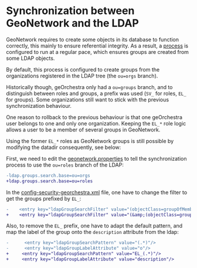 # Synchronization between GeoNetwork and the LDAP

GeoNetwork requires to create some objects in its database to function
correctly, this mainly to ensure referential integrity. As a result, a
[process](https://github.com/georchestra/datadir/blob/master/geonetwork/config/config-security-georchestra.xml#L108-L124)
is configured to run at a regular pace, which ensures groups are created from
some LDAP objects.

By default, this process is configured to create groups from the organizations
registered in the LDAP tree (the `ou=orgs` branch).

Historically though, geOrchestra only had a `ou=groups` branch, and to
distinguish between roles and groups, a prefix was used (`SV_` for roles, `EL_`
for groups). Some organizations still want to stick with the previous
synchronization behaviour.

One reason to rollback to the previous behaviour is that one geOrchestra user belongs to one
and only one organization. Keeping the `EL_*` role logic allows a user to be
a member of several groups in GeoNetwork.

Using the former `EL_*` roles as GeoNetwork groups is still possible by modifying
the datadir consequently, see below:

First, we need to edit the
[geonetwork.properties](https://github.com/georchestra/datadir/blob/master/geonetwork/geonetwork.properties#L60)
to tell the synchronization process to use the `ou=roles` branch of the LDAP:

```diff
-ldap.groups.search.base=ou=orgs
+ldap.groups.search.base=ou=roles
```

In the
[config-security-georchestra.xml](https://github.com/georchestra/datadir/blob/master/geonetwork/config/config-security-georchestra.xml#L117)
file, one have to change the filter to get the groups prefixed by `EL_`:


```diff
-    <entry key="ldapGroupSearchFilter" value="(objectClass=groupOfMembers)"/>
+    <entry key="ldapGroupSearchFilter" value="(&amp;(objectClass=groupOfMembers)(cn=EL_*))"/>

```

Also, to remove the `EL_` prefix, one have to adapt the default pattern, and
map the label of the group onto the `description` attribute from the ldap:

```diff
-      <entry key="ldapGroupSearchPattern" value="(.*)"/>
-      <entry key="ldapGroupLabelAttribute" value="o"/>
+     <entry key="ldapGroupSearchPattern" value="EL_(.*)"/>
+     <entry key="ldapGroupLabelAttribute" value="description"/>
```
